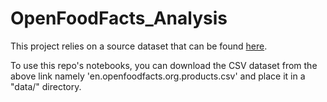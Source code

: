# OpenFoodFacts_Analysis

This project relies on a source dataset that can be found [here](https://world.openfoodfacts.org/data).

To use this repo's notebooks, you can download the CSV dataset from the above link namely 'en.openfoodfacts.org.products.csv' and place it in a "data/" directory.